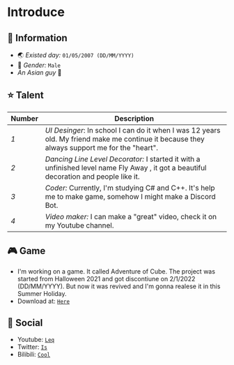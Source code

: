 # Introduce
## 📜 Information
- 🌏 *Existed day:* `01/05/2007 (DD/MM/YYYY)`
- 🧬 *Gender:* `Male`
- *An Asian guy* 🧑
## ⭐ Talent
Number | Description
--- | --- 
*1* | *UI Desinger*: In school I can do it when I was 12 years old. My friend make me continue it because they always support me for the "heart".
*2* | *Dancing Line Level Decorator:* I started it with a unfinished level name Fly Away , it got a beautiful decoration and people like it.
*3* | *Coder:* Currently, I'm studying C# and C++. It's help me to make game, somehow I might make a Discord Bot.
*4* | *Video maker:* I can make a "great" video, check it on my Youtube channel.
## 🎮 Game
- I'm working on a game. It called Adventure of Cube. The project was started from Halloween 2021 and got discontiune on 2/1/2022 (DD/MM/YYYY). But now it was revived and I'm gonna realese it in this Summer Holiday.
- Download at: [`Here`](https://github.com/ShiroUnity/Adventure-of-Cube)
## 👥 Social
- Youtube: [`Leq`](https://www.youtube.com/channel/UC-8r8fhJRF2wHhhqVQGROaQ)
- Twitter: [`Is`](https://twitter.com/Bell25101)
- Bilibili: [`Cool`](https://space.bilibili.com/2013775816?spm_id_from=333.337.search-card.all.click)
